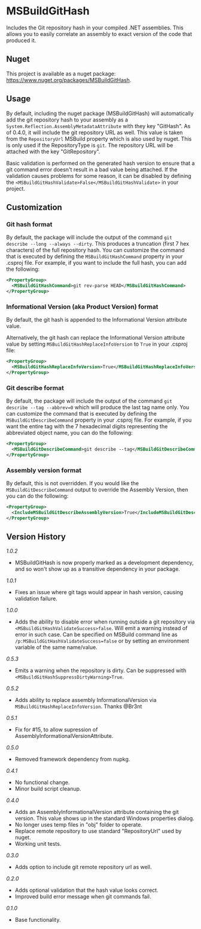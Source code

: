 # MSBuildGitHash
Includes the Git repository hash in your compiled .NET assemblies. 
This allows you to easily correlate an assembly to exact version of the code that produced it.

## Nuget

This project is available as a nuget package: https://www.nuget.org/packages/MSBuildGitHash.

## Usage
By default, including the nuget package (MSBuildGitHash) will automatically add the git repository hash to your assembly as a `System.Reflection.AssemblyMetadataAttribute` with they key "GitHash". As of 0.4.0, it will include the git repository URL as well. This value is taken from the `RepositoryUrl` MSBuild property which is also used by nuget. This is only used if the RepositoryType is `git`. The repository URL will be attached with the key "GitRepository". 

Basic validation is performed on the generated hash version to ensure that a git command error doesn't result in a bad value being attached. If the validation causes problems for some reason, it can be disabled by defining the `<MSBuildGitHashValidate>False</MSBuildGitHashValidate>` in your project.

## Customization

### Git hash format

By default, the package will include the output of the command `git describe --long --always --dirty`. This produces a truncation (first 7 hex characters) of the full repository hash. You can customize the command that is executed by defining the `MSBuildGitHashCommand` property in your .csproj file. For example, if you want to include the full hash, you can add the following:

```xml
<PropertyGroup>
  <MSBuildGitHashCommand>git rev-parse HEAD</MSBuildGitHashCommand>
</PropertyGroup>
```

### Informational Version (aka Product Version) format

By default, the git hash is appended to the Informational Version attribute value.

Alternatively, the git hash can replace the Informational Version attribute value by setting `MSBuildGitHashReplaceInfoVersion` to `True` in your .csproj file:

```xml
<PropertyGroup>
  <MSBuildGitHashReplaceInfoVersion>True</MSBuildGitHashReplaceInfoVersion>
</PropertyGroup>
```
### Git describe format

By default, the package will include the output of the command `git describe --tag --abbrev=0` which will produce the last tag name only.  You can customize the command that is executed by defining the `MSBuildGitDescribeCommand` property in your .csproj file.  For example, if you want the entire tag with the 7 hexadecimal digits representing the abbreviated object name, you can do the following:

```xml
<PropertyGroup>
  <MSBuildGitDescribeCommand>git describe --tag</MSBuildGitDescribeCommand>
</PropertyGroup>
```
### Assembly version format

By default, this is not overridden. If you would like the `MSBuildGitDescribeCommand` output to override the Assembly Version, then you can do the following:

```xml
<PropertyGroup>
  <IncludeMSBuildGitDescribeAssemblyVersion>True</IncludeMSBuildGitDescribeAssemblyVersion>
</PropertyGroup>
```

## Version History
_1.0.2_
- MSBuildGitHash is now properly marked as a development dependency, and so won't show up as a transitive dependency in your package.

_1.0.1_
- Fixes an issue where git tags would appear in hash version, causing validation failure.

_1.0.0_
- Adds the ability to disable error when running outside a git repository via `<MSBuildGitHashValidateSuccess>false`. Will emit a warning instead of error in such case.
    Can be specified on MSBuild command line as `/p:MSBuildGitHashValidateSuccess=false` or by setting an environment variable of the same name/value.

_0.5.3_ 
- Emits a warning when the repository is dirty. Can be suppressed with `<MSBuildGitHashSuppressDirtyWarning>True`.

_0.5.2_ 
- Adds ability to replace assembly InformationalVersion via `MSBuildGitHashReplaceInfoVersion`. Thanks @Br3nt

_0.5.1_ 
- Fix for #15, to allow supression of AssemblyInformationalVersionAttribute.

_0.5.0_
- Removed framework dependency from nupkg.

_0.4.1_
- No functional change.
- Minor build script cleanup.

_0.4.0_
- Adds an AssemblyInformationalVersion attribute containing the git version. This value shows up in the standard Windows properties dialog.
- No longer uses temp files in "obj" folder to operate.
- Replace remote repository to use standard "RepositoryUrl" used by nuget.
- Working unit tests.

_0.3.0_
- Adds option to include git remote repository url as well.

_0.2.0_
- Adds optional validation that the hash value looks correct.
- Improved build error message when git commands fail.

_0.1.0_
- Base functionality.
